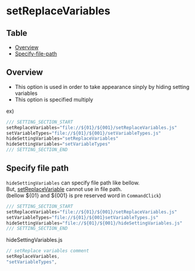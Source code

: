 
# setReplaceVariables


Table
-----------------
* [Overview](#overview)
* [Specify-file-path](#specify-file-path)


## Overview

- This option is used in order to take appearance sinply by hiding setting variables  
- This option is specified multiply  



ex)

```js.js
/// SETTING_SECTION_START
setReplaceVariables="file://${01}/${001}/setReplaceVariables.js"
setVariableTypes="file://${01}/${001}/setVariableTypes.js"
hideSettingVariables="setReplaceVariables"
hideSettingVariables="setVariableTypes"
/// SETTING_SECTION_END

```


## Specify file path  

`hideSettingVariables` can specify file path like bellow.   
But, [setReplaceVariable](https://github.com/puutaro/CommandClick/blob/master/md/set_replace_variables.md) cannot use in file path.  
(bellow ${01} and ${001} is pre reserved word in `CommandClick`)
  
```js.js
/// SETTING_SECTION_START
setReplaceVariables="file://${01}/${001}/setReplaceVariables.js"
setVariableTypes="file://${01}/${001}setVariableTypes.js"
hideSettingVariables="file://${01}/${001}/hideSettingVariables.js"
/// SETTING_SECTION_END
```

hideSettingVariables.js

```hideSettingVariables.js
// setReplace variables comment
setReplaceVariables,
"setVariableTypes",
```
